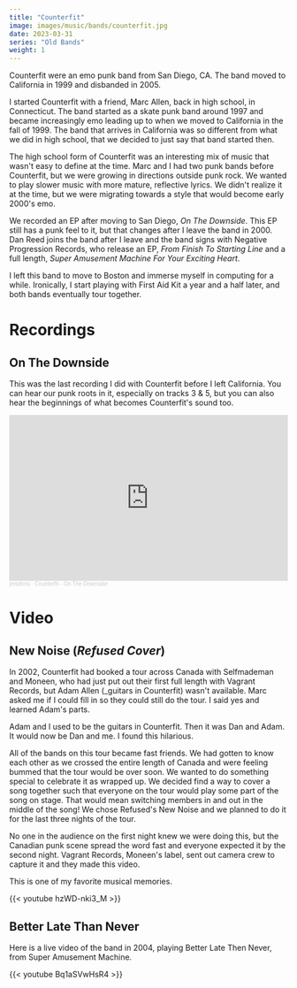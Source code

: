 ```yaml
---
title: "Counterfit"
image: images/music/bands/counterfit.jpg
date: 2023-03-31
series: "Old Bands"
weight: 1
---
```

Counterfit were an emo punk band from San Diego, CA. The band moved to California in 1999 and disbanded in 2005.

I started Counterfit with a friend, Marc Allen, back in high school, in Connecticut. The band started as a skate punk band around 1997 and became increasingly emo leading up to when we moved to California in the fall of 1999. The band that arrives in California was so different from what we did in high school, that we decided to just say that band started then.

The high school form of Counterfit was an interesting mix of music that wasn't easy to define at the time. Marc and I had two punk bands before Counterfit, but we were growing in directions outside punk rock. We wanted to play slower music with more mature, reflective lyrics. We didn't realize it at the time, but we were migrating towards a style that would become early 2000's emo.

We recorded an EP after moving to San Diego, _On The Downside_. This EP still has a punk feel to it, but that changes after I leave the band in 2000. Dan Reed joins the band after I leave and the band signs with Negative Progression Records, who release an EP, _From Finish To Starting Line_ and a full length, _Super Amusement Machine For Your Exciting Heart_.

I left this band to move to Boston and immerse myself in computing for a while. Ironically, I start playing with First Aid Kit a year and a half later, and both bands eventually tour together.


# Recordings

## On The Downside

This was the last recording I did with Counterfit before I left California. You can hear our punk roots in it, especially on tracks 3 & 5, but you can also hear the beginnings of what becomes Counterfit's sound too.

<iframe width="100%" height="300" scrolling="no" frameborder="no" allow="autoplay" src="https://w.soundcloud.com/player/?url=https%3A//api.soundcloud.com/playlists/257305822&color=%23ff5500&auto_play=false&hide_related=false&show_comments=true&show_user=true&show_reposts=false&show_teaser=true&visual=true"></iframe><div style="font-size: 10px; color: #cccccc;line-break: anywhere;word-break: normal;overflow: hidden;white-space: nowrap;text-overflow: ellipsis; font-family: Interstate,Lucida Grande,Lucida Sans Unicode,Lucida Sans,Garuda,Verdana,Tahoma,sans-serif;font-weight: 100;"><a href="https://soundcloud.com/jmsdnns" title="jmsdnns" target="_blank" style="color: #cccccc; text-decoration: none;">jmsdnns</a> · <a href="https://soundcloud.com/jmsdnns/sets/counterfit-on-the-downside" title="Counterfit - On The Downside" target="_blank" style="color: #cccccc; text-decoration: none;">Counterfit - On The Downside</a></div>


# Video

## New Noise (_Refused Cover_)

In 2002, Counterfit had booked a tour across Canada with Selfmademan and Moneen, who had just put out their first full length with Vagrant Records, but Adam Allen (_guitars in Counterfit) wasn't available. Marc asked me if I could fill in so they could still do the tour. I said yes and learned Adam's parts.

Adam and I used to be the guitars in Counterfit. Then it was Dan and Adam. It would now be Dan and me. I found this hilarious.

All of the bands on this tour became fast friends. We had gotten to know each other as we crossed the entire length of Canada and were feeling bummed that the tour would be over soon. We wanted to do something special to celebrate it as wrapped up. We decided find a way to cover a song together such that everyone on the tour would play some part of the song on stage. That would mean switching members in and out in the middle of the song! We chose Refused's New Noise and we planned to do it for the last three nights of the tour.

No one in the audience on the first night knew we were doing this, but the Canadian punk scene spread the word fast and everyone expected it by the second night. Vagrant Records, Moneen's label, sent out camera crew to capture it and they made this video.

This is one of my favorite musical memories.

{{< youtube hzWD-nki3_M >}}


## Better Late Than Never

Here is a live video of the band in 2004, playing Better Late Then Never, from Super Amusement Machine.

{{< youtube Bq1aSVwHsR4 >}}
